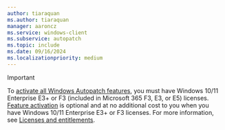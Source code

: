 ```yaml
---
author: tiaraquan
ms.author: tiaraquan
manager: aaroncz
ms.service: windows-client
ms.subservice: autopatch
ms.topic: include
ms.date: 09/16/2024
ms.localizationpriority: medium
---
```

<!--This file is used throughout the Windows Autopatch documentation. -->

> [!IMPORTANT]
> To [activate all Windows Autopatch features](../overview/windows-autopatch-overview.md#windows-enterprise-e3-and-f3-licenses), you must have Windows 10/11 Enterprise E3+ or F3 (included in Microsoft 365 F3, E3, or E5) licenses. [Feature activation](../prepare/windows-autopatch-feature-activation.md) is optional and at no additional cost to you when you have Windows 10/11 Enterprise E3+ or F3 licenses. For more information, see [Licenses and entitlements](../prepare/windows-autopatch-prerequisites.md#licenses-and-entitlements).
